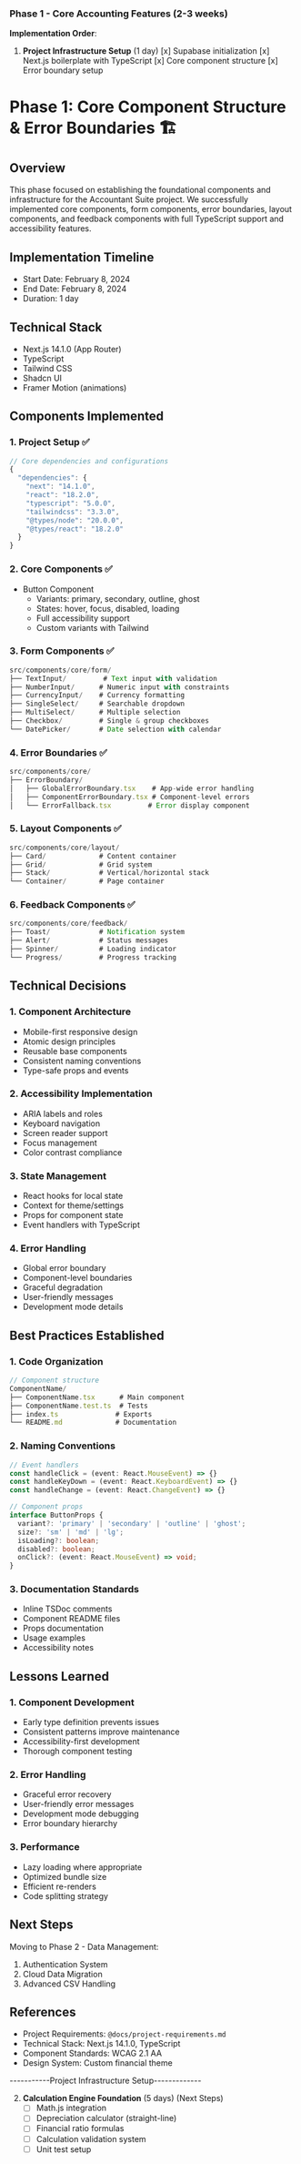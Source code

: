 ### Phase 1 - Core Accounting Features (2-3 weeks)
**Implementation Order**:
1. **Project Infrastructure Setup** (1 day)
   [x] Supabase initialization
   [x] Next.js boilerplate with TypeScript
   [x] Core component structure
   [x] Error boundary setup

# Phase 1: Core Component Structure & Error Boundaries 🏗️

## Overview
This phase focused on establishing the foundational components and infrastructure for the Accountant Suite project. We successfully implemented core components, form components, error boundaries, layout components, and feedback components with full TypeScript support and accessibility features.

## Implementation Timeline
- Start Date: February 8, 2024
- End Date: February 8, 2024
- Duration: 1 day

## Technical Stack
- Next.js 14.1.0 (App Router)
- TypeScript
- Tailwind CSS
- Shadcn UI
- Framer Motion (animations)

## Components Implemented

### 1. Project Setup ✅
```typescript
// Core dependencies and configurations
{
  "dependencies": {
    "next": "14.1.0",
    "react": "18.2.0",
    "typescript": "5.0.0",
    "tailwindcss": "3.3.0",
    "@types/node": "20.0.0",
    "@types/react": "18.2.0"
  }
}
```

### 2. Core Components ✅
- Button Component
  - Variants: primary, secondary, outline, ghost
  - States: hover, focus, disabled, loading
  - Full accessibility support
  - Custom variants with Tailwind

### 3. Form Components ✅
```typescript
src/components/core/form/
├── TextInput/         # Text input with validation
├── NumberInput/      # Numeric input with constraints
├── CurrencyInput/    # Currency formatting
├── SingleSelect/     # Searchable dropdown
├── MultiSelect/      # Multiple selection
├── Checkbox/         # Single & group checkboxes
└── DatePicker/       # Date selection with calendar
```

### 4. Error Boundaries ✅
```typescript
src/components/core/
├── ErrorBoundary/
│   ├── GlobalErrorBoundary.tsx    # App-wide error handling
│   ├── ComponentErrorBoundary.tsx # Component-level errors
│   └── ErrorFallback.tsx         # Error display component
```

### 5. Layout Components ✅
```typescript
src/components/core/layout/
├── Card/             # Content container
├── Grid/             # Grid system
├── Stack/            # Vertical/horizontal stack
└── Container/        # Page container
```

### 6. Feedback Components ✅
```typescript
src/components/core/feedback/
├── Toast/            # Notification system
├── Alert/            # Status messages
├── Spinner/          # Loading indicator
└── Progress/         # Progress tracking
```

## Technical Decisions

### 1. Component Architecture
- Mobile-first responsive design
- Atomic design principles
- Reusable base components
- Consistent naming conventions
- Type-safe props and events

### 2. Accessibility Implementation
- ARIA labels and roles
- Keyboard navigation
- Screen reader support
- Focus management
- Color contrast compliance

### 3. State Management
- React hooks for local state
- Context for theme/settings
- Props for component state
- Event handlers with TypeScript

### 4. Error Handling
- Global error boundary
- Component-level boundaries
- Graceful degradation
- User-friendly messages
- Development mode details

## Best Practices Established

### 1. Code Organization
```typescript
// Component structure
ComponentName/
├── ComponentName.tsx      # Main component
├── ComponentName.test.ts  # Tests
├── index.ts              # Exports
└── README.md             # Documentation
```

### 2. Naming Conventions
```typescript
// Event handlers
const handleClick = (event: React.MouseEvent) => {}
const handleKeyDown = (event: React.KeyboardEvent) => {}
const handleChange = (event: React.ChangeEvent) => {}

// Component props
interface ButtonProps {
  variant?: 'primary' | 'secondary' | 'outline' | 'ghost';
  size?: 'sm' | 'md' | 'lg';
  isLoading?: boolean;
  disabled?: boolean;
  onClick?: (event: React.MouseEvent) => void;
}
```

### 3. Documentation Standards
- Inline TSDoc comments
- Component README files
- Props documentation
- Usage examples
- Accessibility notes

## Lessons Learned

### 1. Component Development
- Early type definition prevents issues
- Consistent patterns improve maintenance
- Accessibility-first development
- Thorough component testing

### 2. Error Handling
- Graceful error recovery
- User-friendly error messages
- Development mode debugging
- Error boundary hierarchy

### 3. Performance
- Lazy loading where appropriate
- Optimized bundle size
- Efficient re-renders
- Code splitting strategy

## Next Steps
Moving to Phase 2 - Data Management:
1. Authentication System
2. Cloud Data Migration
3. Advanced CSV Handling

## References
- Project Requirements: `@docs/project-requirements.md`
- Technical Stack: Next.js 14.1.0, TypeScript
- Component Standards: WCAG 2.1 AA
- Design System: Custom financial theme

-----------Project Infrastructure Setup-------------

2. **Calculation Engine Foundation** (5 days) (Next Steps)
   - [ ] Math.js integration
   - [ ] Depreciation calculator (straight-line)
   - [ ] Financial ratio formulas
   - [ ] Calculation validation system
   - [ ] Unit test setup
